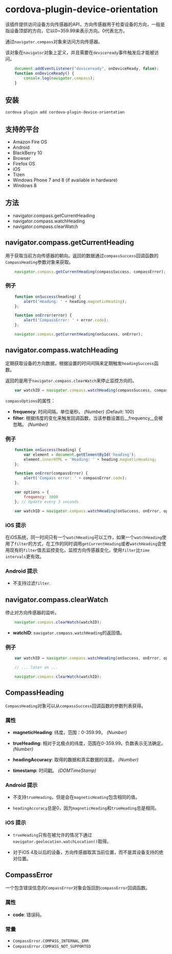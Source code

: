 # cordova-plugin-device-orientation

该插件提供访问设备方向传感器的API，方向传感器用于检查设备的方向，一般是指设备顶部的方向，它以0~359.99来表示方向。0代表北方。

通过`navigator.compass`对象来访问方向传感器。

该对象在`navigator`对象上定义，并且需要在`deviceready`事件触发后才能被访问。
```javascript
    document.addEventListener("deviceready", onDeviceReady, false);
    function onDeviceReady() {
        console.log(navigator.compass);
    }
```
## 安装

    cordova plugin add cordova-plugin-device-orientation

## 支持的平台

- Amazon Fire OS
- Android
- BlackBerry 10
- Browser
- Firefox OS
- iOS
- Tizen
- Windows Phone 7 and 8 (if available in hardware)
- Windows 8

## 方法

- navigator.compass.getCurrentHeading
- navigator.compass.watchHeading
- navigator.compass.clearWatch

## navigator.compass.getCurrentHeading

用于获取当前方向传感器的朝向。返回的数据通过`compassSuccess`回调函数的`CompassHeading`参数对象来获取。
```javascript
    navigator.compass.getCurrentHeading(compassSuccess, compassError);
```
### 例子
```javascript
    function onSuccess(heading) {
        alert('Heading: ' + heading.magneticHeading);
    };

    function onError(error) {
        alert('CompassError: ' + error.code);
    };

    navigator.compass.getCurrentHeading(onSuccess, onError);
```
## navigator.compass.watchHeading

定期获取设备的方向数据，根据设置的时间间隔来定期触发`headingSuccess`函数。

返回的是用于`navigator.compass.clearWatch`来停止监控方向的。
```javascript
    var watchID = navigator.compass.watchHeading(compassSuccess, compassError, [compassOptions]);
```
`compassOptions`的属性：

- __frequency__: 时间间隔，单位毫秒。 _(Number)_ (Default: 100)
- __filter__: 根据纬度的变化来触发回调函数，当该参数设置后__frequency__会被忽略。 _(Number)_

### 例子
```javascript
    function onSuccess(heading) {
        var element = document.getElementById('heading');
        element.innerHTML = 'Heading: ' + heading.magneticHeading;
    };

    function onError(compassError) {
        alert('Compass error: ' + compassError.code);
    };

    var options = {
        frequency: 3000
    }; // Update every 3 seconds

    var watchID = navigator.compass.watchHeading(onSuccess, onError, options);
```
### iOS 提示

在iOS系统，同一时间只有一个`watchHeading`可以工作，如果一个`watchHeading`使用了`filter`的方式，在工作的同时调用`getCurrentHeading`或者`watchHeading`会使用现有的`filter`值去监控变化，监控方向传感器变化，使用`filter`比`time intervals`更有效。

### Android 提示

- 不支持过滤`filter`.

## navigator.compass.clearWatch

停止对方向传感器的监听。
```javascript
    navigator.compass.clearWatch(watchID);
```
- __watchID__: `navigator.compass.watchHeading`的返回值。

### 例子
```javascript
    var watchID = navigator.compass.watchHeading(onSuccess, onError, options);

    // ... later on ...

    navigator.compass.clearWatch(watchID);
```
## CompassHeading

`CompassHeading`对象可以从`compassSuccess`回调函数的参数列表获得。

### 属性

- __magneticHeading__: 纬度。范围：0-359.99。 _(Number)_

- __trueHeading__: 相对于北极点的纬度，范围在0-359.99。负数表示无法确定。  _(Number)_

- __headingAccuracy__: 取得的数据和真实数据的误差。 _(Number)_

- __timestamp__: 时间戳。  _(DOMTimeStamp)_


### Android 提示

- 不支持`trueHeading`，但是会在`magneticHeading`包含相同的值。

- `headingAccuracy`总是0，因为`magneticHeading`和`trueHeading`总是相同。

### iOS 提示

- `trueHeading`只有在被允许的情况下通过`navigator.geolocation.watchLocation()`取得。

- 对于iOS 4及以后的设备，方向传感器取其当前位置，而不是其设备支持的绝对位置。

## CompassError

一个包含错误信息的`CompassError`对象会饭回到`compassError`回调函数。

### 属性

- __code__: 错误码。

### 常量

- `CompassError.COMPASS_INTERNAL_ERR`
- `CompassError.COMPASS_NOT_SUPPORTED`
